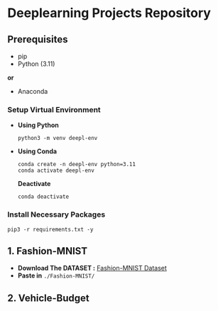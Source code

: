 # Deeplearning Projects Repository

## Prerequisites
* pip
* Python (3.11)

**or**
* Anaconda

### Setup Virtual Environment
* **Using Python**
    ```
    python3 -m venv deepl-env
    ```
* **Using Conda**
    ```
    conda create -n deepl-env python=3.11
    conda activate deepl-env
    ```
    **Deactivate**
    ```
    conda deactivate
    ```
### Install Necessary Packages
```
pip3 -r requirements.txt -y
```

## 1. Fashion-MNIST
* **Download The DATASET :** 
[Fashion-MNIST Dataset](https://infyspringboard.onwingspan.com/common-content-store/Shared/Shared/Public/lex_auth_0127785480690483207452_shared/web-hosted/assets/fashionmnisttrain.csv)
* **Paste in** `./Fashion-MNIST/`

## 2. Vehicle-Budget
